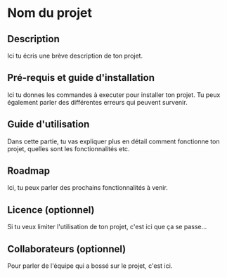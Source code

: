 # Nom du projet

## Description

Ici tu écris une brève description de ton projet.

## Pré-requis et guide d'installation

Ici tu donnes les commandes à executer pour installer ton projet. Tu peux également parler des différentes erreurs qui peuvent survenir.

## Guide d'utilisation

Dans cette partie, tu vas expliquer plus en détail comment fonctionne ton projet, quelles sont les fonctionnalités etc.

## Roadmap

Ici, tu peux parler des prochains fonctionnalités à venir.

## Licence (optionnel)

Si tu veux limiter l'utilisation de ton projet, c'est ici que ça se passe...

## Collaborateurs (optionnel)

Pour parler de l'équipe qui a bossé sur le projet, c'est ici.
